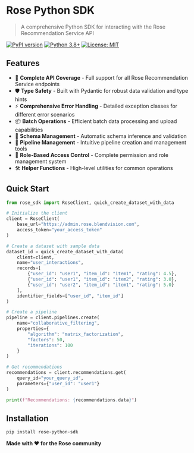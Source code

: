 # Rose Python SDK

> A comprehensive Python SDK for interacting with the Rose Recommendation Service API

[![PyPI version](https://badge.fury.io/py/rose-python-sdk.svg)](https://badge.fury.io/py/rose-python-sdk)
[![Python 3.8+](https://img.shields.io/badge/python-3.8+-blue.svg)](https://www.python.org/downloads/)
[![License: MIT](https://img.shields.io/badge/License-MIT-yellow.svg)](https://opensource.org/licenses/MIT)

## Features

- 🚀 **Complete API Coverage** - Full support for all Rose Recommendation Service endpoints
- 🛡️ **Type Safety** - Built with Pydantic for robust data validation and type hints
- ⚡ **Comprehensive Error Handling** - Detailed exception classes for different error scenarios
- 📦 **Batch Operations** - Efficient batch data processing and upload capabilities
- 🔧 **Schema Management** - Automatic schema inference and validation
- 🔄 **Pipeline Management** - Intuitive pipeline creation and management tools
- 👥 **Role-Based Access Control** - Complete permission and role management system
- 🛠️ **Helper Functions** - High-level utilities for common operations

## Quick Start

```python
from rose_sdk import RoseClient, quick_create_dataset_with_data

# Initialize the client
client = RoseClient(
    base_url="https://admin.rose.blendvision.com",
    access_token="your_access_token"
)

# Create a dataset with sample data
dataset_id = quick_create_dataset_with_data(
    client=client,
    name="user_interactions",
    records=[
        {"user_id": "user1", "item_id": "item1", "rating": 4.5},
        {"user_id": "user1", "item_id": "item2", "rating": 3.0},
        {"user_id": "user2", "item_id": "item1", "rating": 5.0}
    ],
    identifier_fields=["user_id", "item_id"]
)

# Create a pipeline
pipeline = client.pipelines.create(
    name="collaborative_filtering",
    properties={
        "algorithm": "matrix_factorization",
        "factors": 50,
        "iterations": 100
    }
)

# Get recommendations
recommendations = client.recommendations.get(
    query_id="your_query_id",
    parameters={"user_id": "user1"}
)

print(f"Recommendations: {recommendations.data}")
```

## Installation

```bash
pip install rose-python-sdk
```


**Made with ❤️ for the Rose community**
